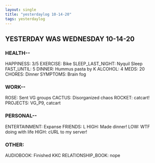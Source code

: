 ```yaml
---
layout: single
title: "yesterdaylog 10-14-20"
tags: yesterdaylog
---
```



## YESTERDAY WAS WEDNESDAY 10-14-20

### HEALTH--

HAPPINESS: 3/5
EXERCISE: Bike
SLEEP_LAST_NIGHT: Nyquil Sleep
FAST_UNTIL: 5
DINNER: Hummus pasta by K
ALCOHOL: 4
MEDS: 20
CHORES: Dinner
SYMPTOMS: Brain fog 


### WORK--

ROSE: Sent VG groups
CACTUS: Disorganized chaos
ROCKET: catcart!
PROJECTS: VG_P9, catcart

### PERSONAL--

ENTERTAINMENT: Expanse
FRIENDS: L
HIGH: Made dinner!
LOW: WTF doing with life
HIGH: cURL to my server!

### OTHER:

AUDIOBOOK: Finished KKC
RELATIONSHIP_BOOK: nope
